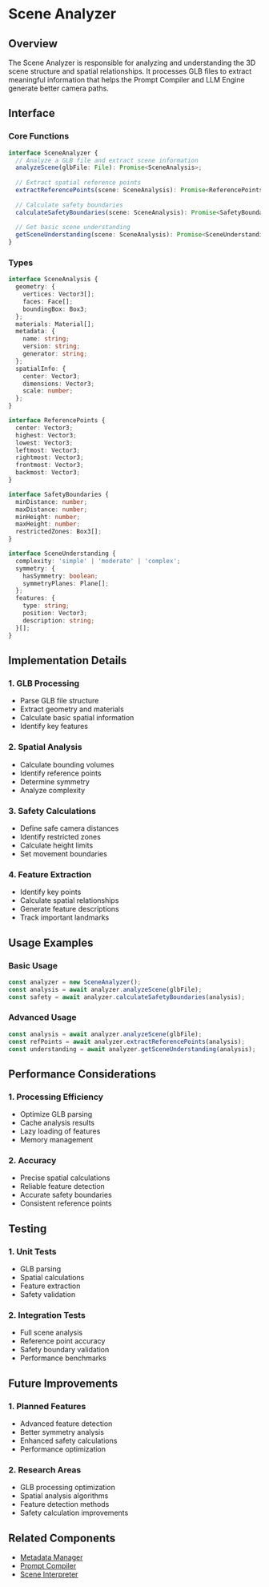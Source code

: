 # Scene Analyzer

## Overview
The Scene Analyzer is responsible for analyzing and understanding the 3D scene structure and spatial relationships. It processes GLB files to extract meaningful information that helps the Prompt Compiler and LLM Engine generate better camera paths.

## Interface

### Core Functions
```typescript
interface SceneAnalyzer {
  // Analyze a GLB file and extract scene information
  analyzeScene(glbFile: File): Promise<SceneAnalysis>;
  
  // Extract spatial reference points
  extractReferencePoints(scene: SceneAnalysis): Promise<ReferencePoints>;
  
  // Calculate safety boundaries
  calculateSafetyBoundaries(scene: SceneAnalysis): Promise<SafetyBoundaries>;
  
  // Get basic scene understanding
  getSceneUnderstanding(scene: SceneAnalysis): Promise<SceneUnderstanding>;
}
```

### Types
```typescript
interface SceneAnalysis {
  geometry: {
    vertices: Vector3[];
    faces: Face[];
    boundingBox: Box3;
  };
  materials: Material[];
  metadata: {
    name: string;
    version: string;
    generator: string;
  };
  spatialInfo: {
    center: Vector3;
    dimensions: Vector3;
    scale: number;
  };
}

interface ReferencePoints {
  center: Vector3;
  highest: Vector3;
  lowest: Vector3;
  leftmost: Vector3;
  rightmost: Vector3;
  frontmost: Vector3;
  backmost: Vector3;
}

interface SafetyBoundaries {
  minDistance: number;
  maxDistance: number;
  minHeight: number;
  maxHeight: number;
  restrictedZones: Box3[];
}

interface SceneUnderstanding {
  complexity: 'simple' | 'moderate' | 'complex';
  symmetry: {
    hasSymmetry: boolean;
    symmetryPlanes: Plane[];
  };
  features: {
    type: string;
    position: Vector3;
    description: string;
  }[];
}
```

## Implementation Details

### 1. GLB Processing
- Parse GLB file structure
- Extract geometry and materials
- Calculate basic spatial information
- Identify key features

### 2. Spatial Analysis
- Calculate bounding volumes
- Identify reference points
- Determine symmetry
- Analyze complexity

### 3. Safety Calculations
- Define safe camera distances
- Identify restricted zones
- Calculate height limits
- Set movement boundaries

### 4. Feature Extraction
- Identify key points
- Calculate spatial relationships
- Generate feature descriptions
- Track important landmarks

## Usage Examples

### Basic Usage
```typescript
const analyzer = new SceneAnalyzer();
const analysis = await analyzer.analyzeScene(glbFile);
const safety = await analyzer.calculateSafetyBoundaries(analysis);
```

### Advanced Usage
```typescript
const analysis = await analyzer.analyzeScene(glbFile);
const refPoints = await analyzer.extractReferencePoints(analysis);
const understanding = await analyzer.getSceneUnderstanding(analysis);
```

## Performance Considerations

### 1. Processing Efficiency
- Optimize GLB parsing
- Cache analysis results
- Lazy loading of features
- Memory management

### 2. Accuracy
- Precise spatial calculations
- Reliable feature detection
- Accurate safety boundaries
- Consistent reference points

## Testing

### 1. Unit Tests
- GLB parsing
- Spatial calculations
- Feature extraction
- Safety validation

### 2. Integration Tests
- Full scene analysis
- Reference point accuracy
- Safety boundary validation
- Performance benchmarks

## Future Improvements

### 1. Planned Features
- Advanced feature detection
- Better symmetry analysis
- Enhanced safety calculations
- Performance optimization

### 2. Research Areas
- GLB processing optimization
- Spatial analysis algorithms
- Feature detection methods
- Safety calculation improvements

## Related Components
- [Metadata Manager](../metadata-manager/README.md)
- [Prompt Compiler](../prompt-compiler/README.md)
- [Scene Interpreter](../scene-interpreter/README.md) 